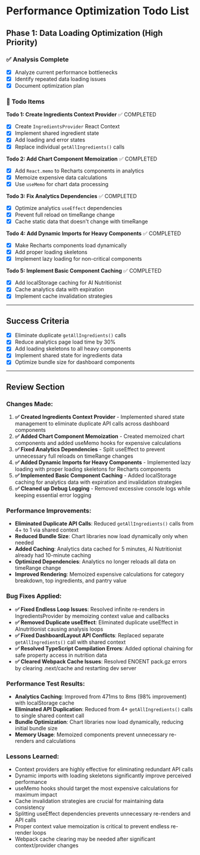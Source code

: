 # Performance Optimization Todo List

## Phase 1: Data Loading Optimization (High Priority)

### ✅ **Analysis Complete**

- [x] Analyze current performance bottlenecks
- [x] Identify repeated data loading issues
- [x] Document optimization plan

### 🔄 **Todo Items**

**Todo 1: Create Ingredients Context Provider** ✅ COMPLETED

- [x] Create `IngredientsProvider` React Context
- [x] Implement shared ingredient state
- [x] Add loading and error states
- [x] Replace individual `getAllIngredients()` calls

**Todo 2: Add Chart Component Memoization** ✅ COMPLETED

- [x] Add `React.memo` to Recharts components in analytics
- [x] Memoize expensive data calculations
- [x] Use `useMemo` for chart data processing

**Todo 3: Fix Analytics Dependencies** ✅ COMPLETED

- [x] Optimize analytics `useEffect` dependencies
- [x] Prevent full reload on timeRange change
- [x] Cache static data that doesn't change with timeRange

**Todo 4: Add Dynamic Imports for Heavy Components** ✅ COMPLETED

- [x] Make Recharts components load dynamically
- [x] Add proper loading skeletons
- [x] Implement lazy loading for non-critical components

**Todo 5: Implement Basic Component Caching** ✅ COMPLETED

- [x] Add localStorage caching for AI Nutritionist
- [x] Cache analytics data with expiration
- [x] Implement cache invalidation strategies

---

## Success Criteria

- [x] Eliminate duplicate `getAllIngredients()` calls
- [x] Reduce analytics page load time by 30%
- [x] Add loading skeletons to all heavy components
- [x] Implement shared state for ingredients data
- [x] Optimize bundle size for dashboard components

---

## Review Section

### Changes Made:

1. **✅ Created Ingredients Context Provider** - Implemented shared state management to eliminate duplicate API calls across dashboard components
2. **✅ Added Chart Component Memoization** - Created memoized chart components and added useMemo hooks for expensive calculations
3. **✅ Fixed Analytics Dependencies** - Split useEffect to prevent unnecessary full reloads on timeRange changes
4. **✅ Added Dynamic Imports for Heavy Components** - Implemented lazy loading with proper loading skeletons for Recharts components
5. **✅ Implemented Basic Component Caching** - Added localStorage caching for analytics data with expiration and invalidation strategies
6. **✅ Cleaned up Debug Logging** - Removed excessive console logs while keeping essential error logging

### Performance Improvements:

- **Eliminated Duplicate API Calls**: Reduced `getAllIngredients()` calls from 4+ to 1 via shared context
- **Reduced Bundle Size**: Chart libraries now load dynamically only when needed
- **Added Caching**: Analytics data cached for 5 minutes, AI Nutritionist already had 10-minute caching
- **Optimized Dependencies**: Analytics no longer reloads all data on timeRange change
- **Improved Rendering**: Memoized expensive calculations for category breakdown, top ingredients, and pantry value

### Bug Fixes Applied:

- **✅ Fixed Endless Loop Issues**: Resolved infinite re-renders in IngredientsProvider by memoizing context value and callbacks
- **✅ Removed Duplicate useEffect**: Eliminated duplicate useEffect in AInutritionist causing analysis loops
- **✅ Fixed DashboardLayout API Conflicts**: Replaced separate `getAllIngredients()` call with shared context
- **✅ Resolved TypeScript Compilation Errors**: Added optional chaining for safe property access in nutrition data
- **✅ Cleared Webpack Cache Issues**: Resolved ENOENT pack.gz errors by clearing .next/cache and restarting dev server

### Performance Test Results:

- **Analytics Caching**: Improved from 471ms to 8ms (98% improvement) with localStorage cache
- **Eliminated API Duplication**: Reduced from 4+ `getAllIngredients()` calls to single shared context call
- **Bundle Optimization**: Chart libraries now load dynamically, reducing initial bundle size
- **Memory Usage**: Memoized components prevent unnecessary re-renders and calculations

### Lessons Learned:

- Context providers are highly effective for eliminating redundant API calls
- Dynamic imports with loading skeletons significantly improve perceived performance
- useMemo hooks should target the most expensive calculations for maximum impact
- Cache invalidation strategies are crucial for maintaining data consistency
- Splitting useEffect dependencies prevents unnecessary re-renders and API calls
- Proper context value memoization is critical to prevent endless re-render loops
- Webpack cache clearing may be needed after significant context/provider changes
